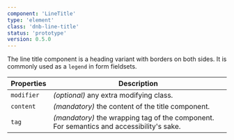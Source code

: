 ```yaml
---
component: 'LineTitle'
type: 'element'
class: 'dnb-line-title'
status: 'prototype'
version: 0.5.0
---
```


The line title component is a heading variant with borders on both sides. It is commonly used as a `legend` in form fieldsets.

| Properties | Description                                                                              |
| ---------- | ---------------------------------------------------------------------------------------- |
| `modifier` | _(optional)_ any extra modifying class.                                                  |
| `content`  | _(mandatory)_ the content of the title component.                                        |
| `tag`      | _(mandatory)_ the wrapping tag of the component. For semantics and accessibility's sake. |
